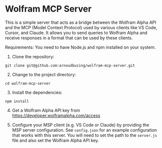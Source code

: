 # Wolfram MCP Server

This is a simple server that acts as a bridge between the Wolfram Alpha API and the MCP (Model Context Protocol) used by various clients like VS Code, Cursor, and Claude. It allows you to send queries to Wolfram Alpha and receive responses in a format that can be used by these clients.

Requirements: You need to have Node.js and npm installed on your system.

1. Clone the repository:

```
git clone git@github.com:arnoudbuzing/wolfram-mcp-server.git
```

2. Change to the project directory:

```
cd wolfram-mcp-server
```

3. Install the dependencies:

```
npm install
```

4. Get a Wolfram Alpha API key from https://developer.wolframalpha.com/access

4. Configure your MSP client (e.g. VS Code or Claude) by providing the MSP server configuration. See `config.json` for an example configuration that works with this server. You will need to set the path to the `server.js` file and also set the Wolfram Alpha API key.